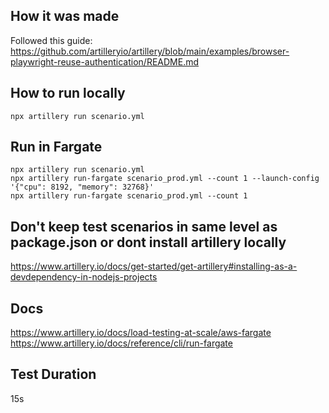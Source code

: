 ## How it was made

Followed this guide:
https://github.com/artilleryio/artillery/blob/main/examples/browser-playwright-reuse-authentication/README.md

## How to run locally 
```
npx artillery run scenario.yml
```

## Run in Fargate
```
npx artillery run scenario.yml
npx artillery run-fargate scenario_prod.yml --count 1 --launch-config '{"cpu": 8192, "memory": 32768}'
npx artillery run-fargate scenario_prod.yml --count 1
```

## Don't keep test scenarios in same level as package.json or dont install artillery locally
https://www.artillery.io/docs/get-started/get-artillery#installing-as-a-devdependency-in-nodejs-projects

## Docs
https://www.artillery.io/docs/load-testing-at-scale/aws-fargate
https://www.artillery.io/docs/reference/cli/run-fargate

## Test Duration
15s